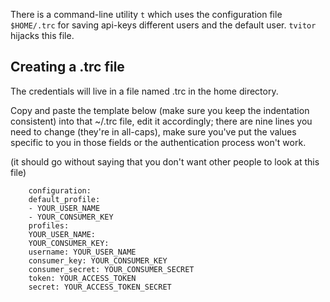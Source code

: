 There is a command-line utility `t` which uses the configuration file `$HOME/.trc` for saving api-keys different users and the default user. `tvitor` hijacks this file.

Creating a .trc file
--------------------

The credentials will live in a file named .trc in the home directory.

Copy and paste the template below (make sure you keep the indentation consistent) into that ~/.trc file, edit it accordingly; there are nine lines you need to change (they're in all-caps), make sure you've put the values specific to you in those fields or the authentication process won't work.

(it should go without saying that you don't want other people to look at this file)

```
    configuration:
    default_profile:
    - YOUR_USER_NAME
    - YOUR_CONSUMER_KEY
    profiles:
    YOUR_USER_NAME:
	YOUR_CONSUMER_KEY:
	username: YOUR_USER_NAME
	consumer_key: YOUR_CONSUMER_KEY
	consumer_secret: YOUR_CONSUMER_SECRET
	token: YOUR_ACCESS_TOKEN
	secret: YOUR_ACCESS_TOKEN_SECRET
```
